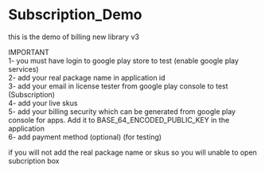 # Subscription_Demo
this is the demo of billing new library v3

IMPORTANT</br>
1- you must have login to google play store to test (enable google play services) </br>
2- add your real package name in application id </br>
3- add your email in license tester from google play console to test (Subscription) </br>
4- add your live skus </br>
5- add your billing security which can be generated from google play console for apps. Add it to  BASE_64_ENCODED_PUBLIC_KEY in the application </br>
6- add payment method (optional) (for testing) </br>



if you will not add the real package name or skus so you will unable to open subcription box


